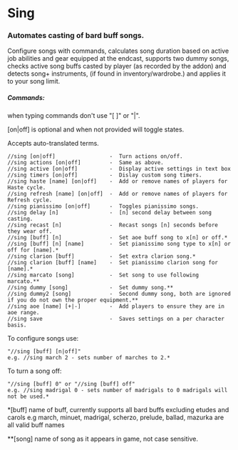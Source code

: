 # Sing
### Automates casting of bard buff songs.

Configure songs with commands, calculates song duration based on active job abilities and gear equipped 
at the endcast, supports two dummy songs, checks active song buffs casted by player (as recorded by the addon) and detects song+ 
instruments, (if found in inventory/wardrobe.) and applies it to your song limit.

##### Commands: 
when typing commands don't use "[ ]" or "|". 

[on|off] is optional and when not provided will toggle states.

Accepts auto-translated terms.

	//sing [on|off]                 -  Turn actions on/off.
	//sing actions [on|off]         -  Same as above.
	//sing active [on|off]		    -  Display active settings in text box
	//sing timers [on|off]          -  Dislay custom song timers.
	//sing haste [name] [on|off]    -  Add or remove names of players for Haste cycle.
	//sing refresh [name] [on|off]  -  Add or remove names of players for Refresh cycle.
	//sing pianissimo [on|off]	    -  Toggles pianissimo songs.
	//sing delay [n]		        -  [n] second delay between song casting.
	//sing recast [n]               -  Recast songs [n] seconds before they wear off.
	//sing [buff] [n]               -  Set aoe buff song to x[n] or off.*
	//sing [buff] [n] [name] 	    -  Set pianissimo song type to x[n] or off for [name].*
	//sing clarion [buff] 	        -  Set extra clarion song.*
	//sing clarion [buff] [name]    -  Set pianissimo clarion song for [name].*
	//sing marcato [song]           -  Set song to use following marcato.**
	//sing dummy [song]	            -  Set dummy song.**
	//sing dummy2 [song]	        -  Second dummy song, both are ignored if you do not own the proper equipment.**
	//sing aoe [name] [+|-]         -  Add players to ensure they are in aoe range.
	//sing save                     -  Saves settings on a per character basis.

To configure songs use:
	
	"//sing [buff] [n|off]" 
	e.g. //sing march 2 - sets number of marches to 2.*

To turn a song off:
	
	"//sing [buff] 0" or "//sing [buff] off"
	e.g. //sing madrigal 0 - sets number of madrigals to 0 madrigals will not be used.*
	
	
*[buff] name of buff, currently supports all bard buffs excluding etudes and carols
    e.g march, minuet, madrigal, scherzo, prelude, ballad, mazurka are all valid buff names
	
**[song] name of song as it appears in game, not case sensitive.
